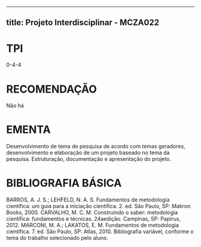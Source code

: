
---
title: Projeto Interdisciplinar - MCZA022 
---

# TPI

0-4-4

# RECOMENDAÇÃO

Não há

# EMENTA

Desenvolvimento de tema de pesquisa de acordo com temas geradores, desenvolvimento e elaboração de um projeto baseado no tema da pesquisa. Estruturação, documentação e apresentação do projeto.

# BIBLIOGRAFIA BÁSICA

BARROS, A. J. S.; LEHFELD, N. A. S. Fundamentos de metodologia científica: um guia para a iniciação científica. 2. ed. São Paulo, SP: Makron Books, 2000.
CARVALHO, M. C. M. Construindo o saber: metodologia científica: fundamentos e técnicas. 24aedição. Campinas, SP: Papirus, 2012.
MARCONI, M. A.; LAKATOS, E. M. Fundamentos de metodologia científica. 7. ed. São Paulo, SP: Atlas, 2010.
Bibliografia variável, conforme o tema do trabalho selecionado pelo aluno.
        